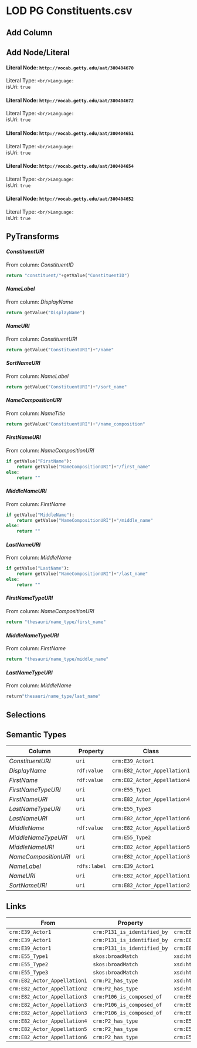 # LOD PG Constituents.csv

## Add Column

## Add Node/Literal
#### Literal Node: `http://vocab.getty.edu/aat/300404670`
Literal Type: ``
<br/>Language: ``
<br/>isUri: `true`

#### Literal Node: `http://vocab.getty.edu/aat/300404672`
Literal Type: ``
<br/>Language: ``
<br/>isUri: `true`

#### Literal Node: `http://vocab.getty.edu/aat/300404651`
Literal Type: ``
<br/>Language: ``
<br/>isUri: `true`

#### Literal Node: `http://vocab.getty.edu/aat/300404654`
Literal Type: ``
<br/>Language: ``
<br/>isUri: `true`

#### Literal Node: `http://vocab.getty.edu/aat/300404652`
Literal Type: ``
<br/>Language: ``
<br/>isUri: `true`


## PyTransforms
#### _ConstituentURI_
From column: _ConstituentID_
``` python
return "constituent/"+getValue("ConstituentID")
```

#### _NameLabel_
From column: _DisplayName_
``` python
return getValue("DisplayName")
```

#### _NameURI_
From column: _ConstituentURI_
``` python
return getValue("ConstituentURI")+"/name"
```

#### _SortNameURI_
From column: _NameLabel_
``` python
return getValue("ConstituentURI")+"/sort_name"
```

#### _NameCompositionURI_
From column: _NameTitle_
``` python
return getValue("ConstituentURI")+"/name_composition"
```

#### _FirstNameURI_
From column: _NameCompositionURI_
``` python
if getValue("FirstName"):
    return getValue("NameCompositionURI")+"/first_name"
else:
    return ""
```

#### _MiddleNameURI_
From column: _FirstName_
``` python
if getValue("MiddleName"):
    return getValue("NameCompositionURI")+"/middle_name"
else:
    return ""
```

#### _LastNameURI_
From column: _MiddleName_
``` python
if getValue("LastName"):
    return getValue("NameCompositionURI")+"/last_name"
else:
    return ""
```

#### _FirstNameTypeURI_
From column: _NameCompositionURI_
``` python
return "thesauri/name_type/first_name"
```

#### _MiddleNameTypeURI_
From column: _FirstName_
``` python
return "thesauri/name_type/middle_name"
```

#### _LastNameTypeURI_
From column: _MiddleName_
``` python
return"thesauri/name_type/last_name"
```


## Selections

## Semantic Types
| Column | Property | Class |
|  ----- | -------- | ----- |
| _ConstituentURI_ | `uri` | `crm:E39_Actor1`|
| _DisplayName_ | `rdf:value` | `crm:E82_Actor_Appellation1`|
| _FirstName_ | `rdf:value` | `crm:E82_Actor_Appellation4`|
| _FirstNameTypeURI_ | `uri` | `crm:E55_Type1`|
| _FirstNameURI_ | `uri` | `crm:E82_Actor_Appellation4`|
| _LastNameTypeURI_ | `uri` | `crm:E55_Type3`|
| _LastNameURI_ | `uri` | `crm:E82_Actor_Appellation6`|
| _MiddleName_ | `rdf:value` | `crm:E82_Actor_Appellation5`|
| _MiddleNameTypeURI_ | `uri` | `crm:E55_Type2`|
| _MiddleNameURI_ | `uri` | `crm:E82_Actor_Appellation5`|
| _NameCompositionURI_ | `uri` | `crm:E82_Actor_Appellation3`|
| _NameLabel_ | `rdfs:label` | `crm:E39_Actor1`|
| _NameURI_ | `uri` | `crm:E82_Actor_Appellation1`|
| _SortNameURI_ | `uri` | `crm:E82_Actor_Appellation2`|


## Links
| From | Property | To |
|  --- | -------- | ---|
| `crm:E39_Actor1` | `crm:P131_is_identified_by` | `crm:E82_Actor_Appellation1`|
| `crm:E39_Actor1` | `crm:P131_is_identified_by` | `crm:E82_Actor_Appellation2`|
| `crm:E39_Actor1` | `crm:P131_is_identified_by` | `crm:E82_Actor_Appellation3`|
| `crm:E55_Type1` | `skos:broadMatch` | `xsd:http://vocab.getty.edu/aat/300404651`|
| `crm:E55_Type2` | `skos:broadMatch` | `xsd:http://vocab.getty.edu/aat/300404654`|
| `crm:E55_Type3` | `skos:broadMatch` | `xsd:http://vocab.getty.edu/aat/300404652`|
| `crm:E82_Actor_Appellation1` | `crm:P2_has_type` | `xsd:http://vocab.getty.edu/aat/300404670`|
| `crm:E82_Actor_Appellation2` | `crm:P2_has_type` | `xsd:http://vocab.getty.edu/aat/300404672`|
| `crm:E82_Actor_Appellation3` | `crm:P106_is_composed_of` | `crm:E82_Actor_Appellation4`|
| `crm:E82_Actor_Appellation3` | `crm:P106_is_composed_of` | `crm:E82_Actor_Appellation5`|
| `crm:E82_Actor_Appellation3` | `crm:P106_is_composed_of` | `crm:E82_Actor_Appellation6`|
| `crm:E82_Actor_Appellation4` | `crm:P2_has_type` | `crm:E55_Type1`|
| `crm:E82_Actor_Appellation5` | `crm:P2_has_type` | `crm:E55_Type2`|
| `crm:E82_Actor_Appellation6` | `crm:P2_has_type` | `crm:E55_Type3`|
